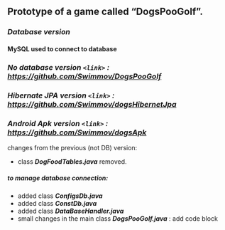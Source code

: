 ## Prototype of a game called “DogsPooGolf”. 
### *Database version*
#### MySQL used to connect to database
### *No database version `<link>` : <https://github.com/Swimmov/DogsPooGolf>*
### *Hibernate JPA version `<link>` : <https://github.com/Swimmov/dogsHibernetJpa>*
### *Android Apk version `<link>` : <https://github.com/Swimmov/dogsApk>*

changes from the previous (not DB) version:

- class ***DogFoodTables.java***  removed.
##### to manage database connection:
- added class ***ConfigsDb.java***
- added class ***ConstDb.java***
- added class ***DataBaseHandler.java***
- small changes in the main class ***DogsPooGolf.java*** : add code block 
